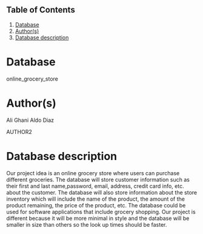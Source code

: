 ## Table of Contents
1. [Database](#database)
1. [Author(s)](#author)
1. [Database description](#description)
# Database
online_grocery_store
# Author(s)
Ali Ghani
Aldo Diaz

AUTHOR2
# Database description
Our project idea is an online grocery store where users can purchase different groceries. The database will store customer information such as their first and last name,password, email, address, credit card info, etc. about the customer. The database will also store information about the store inventory which will include the name of the product, the amount of the product remaining, the price of the product, etc. The database could be used for software applications that include grocery shopping. Our project is different because it will be more minimal in style and the database will be smaller in size than others so the look up times should be faster.
